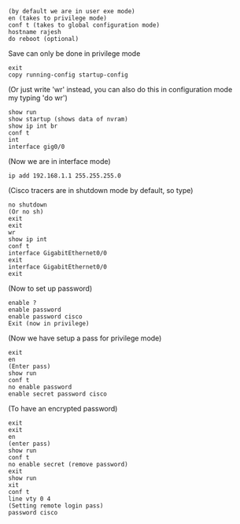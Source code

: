 ```terminal
(by default we are in user exe mode)
en (takes to privilege mode)
conf t (takes to global configuration mode)
hostname rajesh
do reboot (optional)
```
Save can only be done in privilege mode
```terminal
exit
copy running-config startup-config
```
(Or just write 'wr' instead, you can also do this in configuration mode my typing 'do wr')
```terminal
show run
show startup (shows data of nvram)
show ip int br
conf t
int
interface gig0/0
```
(Now we are in interface mode)
```terminal
ip add 192.168.1.1 255.255.255.0
```
(Cisco tracers are in shutdown mode by default, so type)
```terminal
no shutdown
(Or no sh)
exit
exit
wr
show ip int
conf t
interface GigabitEthernet0/0
exit
interface GigabitEthernet0/0
exit
```
(Now to set up password)
```terminal
enable ?
enable password
enable password cisco
Exit (now in privilege)
```
(Now we have setup a pass for privilege mode)
```terminal
exit
en
(Enter pass)
show run
conf t
no enable password
enable secret password cisco
```
(To have an encrypted password)
```terminal
exit
exit
en
(enter pass)
show run
conf t
no enable secret (remove password)
exit
show run
xit
conf t
line vty 0 4
(Setting remote login pass)
password cisco
```